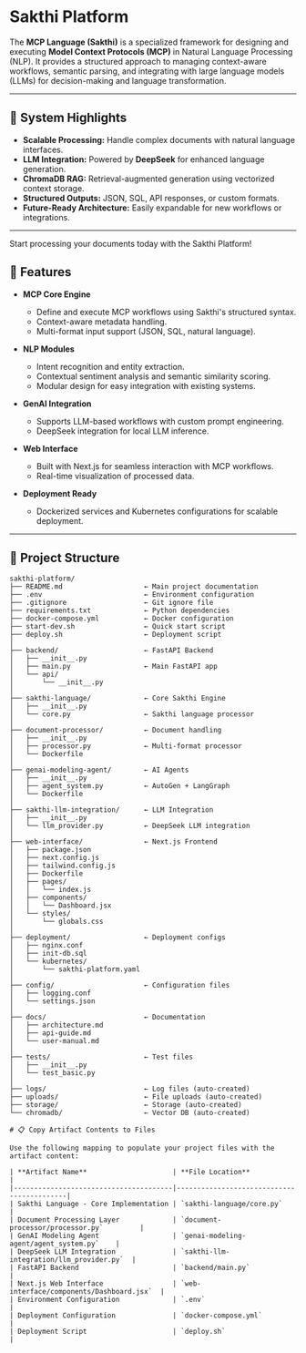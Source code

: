# Sakthi Platform

The **MCP Language (Sakthi)** is a specialized framework for designing and executing **Model Context Protocols (MCP)** in Natural Language Processing (NLP). It provides a structured approach to managing context-aware workflows, semantic parsing, and integrating with large language models (LLMs) for decision-making and language transformation.

---
## 🚀 System Highlights

- **Scalable Processing:** Handle complex documents with natural language interfaces.
- **LLM Integration:** Powered by **DeepSeek** for enhanced language generation.
- **ChromaDB RAG:** Retrieval-augmented generation using vectorized context storage.
- **Structured Outputs:** JSON, SQL, API responses, or custom formats.
- **Future-Ready Architecture:** Easily expandable for new workflows or integrations.

---

Start processing your documents today with the Sakthi Platform!

## 🚀 Features

- **MCP Core Engine**  
  - Define and execute MCP workflows using Sakthi's structured syntax.
  - Context-aware metadata handling.
  - Multi-format input support (JSON, SQL, natural language).

- **NLP Modules**  
  - Intent recognition and entity extraction.
  - Contextual sentiment analysis and semantic similarity scoring.
  - Modular design for easy integration with existing systems.

- **GenAI Integration**  
  - Supports LLM-based workflows with custom prompt engineering.
  - DeepSeek integration for local LLM inference.

- **Web Interface**  
  - Built with Next.js for seamless interaction with MCP workflows.
  - Real-time visualization of processed data.

- **Deployment Ready**  
  - Dockerized services and Kubernetes configurations for scalable deployment.

---

## 📂 Project Structure

```plaintext
sakthi-platform/
├── README.md                    ← Main project documentation
├── .env                         ← Environment configuration
├── .gitignore                   ← Git ignore file
├── requirements.txt             ← Python dependencies
├── docker-compose.yml           ← Docker configuration
├── start-dev.sh                 ← Quick start script
├── deploy.sh                    ← Deployment script
│
├── backend/                     ← FastAPI Backend
│   ├── __init__.py
│   ├── main.py                  ← Main FastAPI app
│   └── api/
│       └── __init__.py
│
├── sakthi-language/             ← Core Sakthi Engine
│   ├── __init__.py
│   └── core.py                  ← Sakthi language processor
│
├── document-processor/          ← Document handling
│   ├── __init__.py
│   ├── processor.py             ← Multi-format processor
│   └── Dockerfile
│
├── genai-modeling-agent/        ← AI Agents
│   ├── __init__.py
│   ├── agent_system.py          ← AutoGen + LangGraph
│   └── Dockerfile
│
├── sakthi-llm-integration/      ← LLM Integration
│   ├── __init__.py
│   └── llm_provider.py          ← DeepSeek LLM integration
│
├── web-interface/               ← Next.js Frontend
│   ├── package.json
│   ├── next.config.js
│   ├── tailwind.config.js
│   ├── Dockerfile
│   ├── pages/
│   │   └── index.js
│   ├── components/
│   │   └── Dashboard.jsx
│   └── styles/
│       └── globals.css
│
├── deployment/                  ← Deployment configs
│   ├── nginx.conf
│   ├── init-db.sql
│   └── kubernetes/
│       └── sakthi-platform.yaml
│
├── config/                      ← Configuration files
│   ├── logging.conf
│   └── settings.json
│
├── docs/                        ← Documentation
│   ├── architecture.md
│   ├── api-guide.md
│   └── user-manual.md
│
├── tests/                       ← Test files
│   ├── __init__.py
│   └── test_basic.py
│
├── logs/                        ← Log files (auto-created)
├── uploads/                     ← File uploads (auto-created)
├── storage/                     ← Storage (auto-created)
└── chromadb/                    ← Vector DB (auto-created)

# 📋 Copy Artifact Contents to Files

Use the following mapping to populate your project files with the artifact content:

| **Artifact Name**                     | **File Location**                         |
|---------------------------------------|-------------------------------------------|
| Sakthi Language - Core Implementation | `sakthi-language/core.py`                 |
| Document Processing Layer             | `document-processor/processor.py`         |
| GenAI Modeling Agent                  | `genai-modeling-agent/agent_system.py`    |
| DeepSeek LLM Integration              | `sakthi-llm-integration/llm_provider.py`  |
| FastAPI Backend                       | `backend/main.py`                         |
| Next.js Web Interface                 | `web-interface/components/Dashboard.jsx`  |
| Environment Configuration             | `.env`                                    |
| Deployment Configuration              | `docker-compose.yml`                      |
| Deployment Script                     | `deploy.sh`                               |


